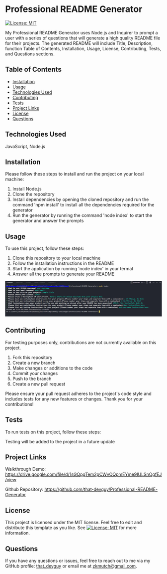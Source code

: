 # Professional README Generator
[![License: MIT](https://img.shields.io/badge/License-MIT-yellow.svg)](https://opensource.org/licenses/MIT)
  
My Professional README Generator uses Node.js and Inquirer to prompt a user with a series of questions that will generate a high quality README file for their projects. The generated README will include Title, Description, function Table of Contents, Installation, Usage, License, Contributing, Tests, and Questions sections.
  
  
## Table of Contents

- [Installation](#installation)
- [Usage](#usage)
- [Technologies Used](#technologies-used)
- [Contributing](#contributing)
- [Tests](#tests)
- [Project Links](#project-links)
- [License](#license)
- [Questions](#questions)

## Technologies Used

JavaScript, Node.js

## Installation

Please follow these steps to install and run the project on your local machine:
1. Install Node.js
2. Clone the repository
3. Install dependencies by opening the cloned repository and run the command 'npm install' to install all the dependencies required for the generator
4. Run the generator by running the command 'node index' to start the generator and answer the prompts
  
## Usage
  
To use this project, follow these steps:
1. Clone this repository to your local machine
2. Follow the installation instructions in the README
3. Start the application by running 'node index' in your termal
4. Answer all the prompts to generate your README

![README Generator Demo Image](/assets/readme-generator-demo.JPG)

## Contributing

For testing purposes only, contributions are not currently available on this project.

1. Fork this repository
2. Create a new branch
3. Make changes or additions to the code
4. Commit your changes
5. Push to the branch
6. Create a new pull request

Please ensure your pull request adheres to the project's code style and includes tests for any new features or changes. Thank you for your contributions!

## Tests

To run tests on this project, follow these steps:

Testing will be added to the project in a future update
  
## Project Links
  
Walkthrough Demo: https://drive.google.com/file/d/1sGQpgTem2pCWvOQpmEYme9IULSnOgfEJ/view

Github Repository: https://github.com/that-devguy/Professional-README-Generator

## License

This project is licensed under the MIT license. Feel free to edit and distribute this template as you like.
See [![License: MIT](https://img.shields.io/badge/License-MIT-yellow.svg)](https://opensource.org/licenses/MIT) for more information.

## Questions

If you have any questions or issues, feel free to reach out to me via my GitHub profile: [that_devguy](https://github.com/that_devguy) or email me at zkmutch@gmail.com.

